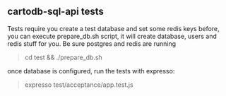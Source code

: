 cartodb-sql-api tests
--

Tests require you create a test database and set some redis keys before, you can execute prepare_db.sh script, it will create database, users and redis stuff for you. Be sure postgres and redis are running

> cd test && ./prepare_db.sh
  
once database is configured, run the tests with expresso:

> expresso test/acceptance/app.test.js
